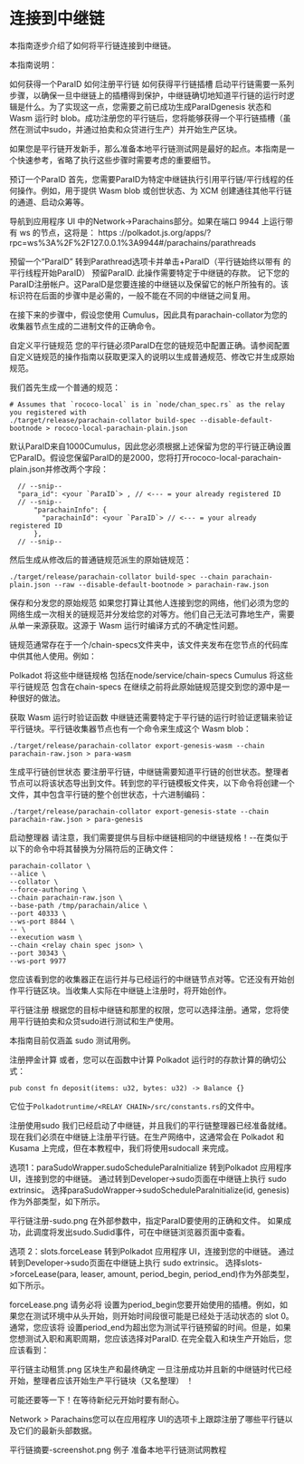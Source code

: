 # 连接到中继链
本指南逐步介绍了如何将平行链连接到中继链。

本指南说明：

如何获得一个ParaID
如何注册平行链
如何获得平行链插槽
启动平行链需要一系列步骤，以确保一旦中继链上的插槽得到保护，中继链确切地知道平行链的运行时逻辑是什么。为了实现这一点，您需要之前已成功生成ParaIDgenesis 状态和 Wasm 运行时 blob。成功注册您的平行链后，您将能够获得一个平行链插槽（虽然在测试中sudo，并通过拍卖和众贷进行生产）并开始生产区块。

如果您是平行链开发新手，那么准备本地平行链测试网是最好的起点。本指南是一个快速参考，省略了执行这些步骤时需要考虑的重要细节。

预订一个ParaID
首先，您需要ParaID为特定中继链执行引用平行链/平行线程的任何操作。例如，用于提供 Wasm blob 或创世状态、为 XCM 创建通往其他平行链的通道、启动众筹等。

导航到应用程序 UI 中的Network->Parachains部分。如果在端口 9944 上运行带有 ws 的节点，这将是： https ://polkadot.js.org/apps/?rpc=ws%3A%2F%2F127.0.0.1%3A9944#/parachains/parathreads

预留一个“ParaID”
转到Parathread选项卡并单击+ParaID（平行链始终以带有 的平行线程开始ParaID）
预留ParaID. 此操作需要特定于中继链的存款。
记下您的ParaID注册帐户。这ParaID是您要连接的中继链以及保留它的帐户所独有的。该标识符在后面的步骤中是必需的，一般不能在不同的中继链之间复用。

在接下来的步骤中，假设您使用 Cumulus，因此具有parachain-collator为您的收集器节点生成的二进制文件的正确命令。

自定义平行链规范
您的平行链必须ParaID在您的链规范中配置正确。请参阅配置自定义链规范的操作指南以获取更深入的说明以生成普通规范、修改它并生成原始规范。

我们首先生成一个普通的规范：
```
# Assumes that `rococo-local` is in `node/chan_spec.rs` as the relay you registered with
./target/release/parachain-collator build-spec --disable-default-bootnode > rococo-local-parachain-plain.json
```
默认ParaID来自1000Cumulus，因此您必须根据上述保留为您的平行链正确设置它ParaID。假设您保留ParaID的是2000，您将打开rococo-local-parachain-plain.json并修改两个字段：
```
  // --snip--
  "para_id": <your `ParaID`> , // <--- = your already registered ID
  // --snip--
      "parachainInfo": {
        "parachainId": <your `ParaID`> // <--- = your already registered ID
      },
  // --snip--
```
然后生成从修改后的普通链规范派生的原始链规范：
```
./target/release/parachain-collator build-spec --chain parachain-plain.json --raw --disable-default-bootnode > parachain-raw.json
```
保存和分发您的原始规范
如果您打算让其他人连接到您的网络，他们必须为您的网络生成一次相关的链规范并分发给您的对等方。他们自己无法可靠地生产，需要从单一来源获取。这源于 Wasm 运行时编译方式的不确定性问题。

链规范通常存在于一个/chain-specs文件夹中，该文件夹发布在您节点的代码库中供其他人使用。例如：

Polkadot 将这些中继链规格 包括在node/service/chain-specs
Cumulus 将这些平行链规范 包含在chain-specs
在继续之前将此原始链规范提交到您的源中是一种很好的做法。

获取 Wasm 运行时验证函数
中继链还需要特定于平行链的运行时验证逻辑来​​验证平行链块。平行链收集器节点也有一个命令来生成这个 Wasm blob：
```
./target/release/parachain-collator export-genesis-wasm --chain parachain-raw.json > para-wasm
```
生成平行链创世状态
要注册平行链，中继链需要知道平行链的创世状态。整理者节点可以将该状态导出到文件。转到您的平行链模板文件夹，以下命令将创建一个文件，其中包含平行链的整个创世状态，十六进制编码：
```
./target/release/parachain-collator export-genesis-state --chain parachain-raw.json > para-genesis
```
启动整理器
请注意，我们需要提供与目标中继链相同的中继链规格！--在类似于以下的命令中将其替换为分隔符后的正确文件：
```
parachain-collator \
--alice \
--collator \
--force-authoring \
--chain parachain-raw.json \
--base-path /tmp/parachain/alice \
--port 40333 \
--ws-port 8844 \
-- \
--execution wasm \
--chain <relay chain spec json> \
--port 30343 \
--ws-port 9977
```
您应该看到您的收集器正在运行并与已经运行的中继链节点对等。它还没有开始创作平行链区块。当收集人实际在中继链上注册时，将开始创作。

平行链注册
根据您的目标中继链和那里的权限，您可以选择注册。通常，您将使用平行链拍卖和众贷sudo进行测试和生产使用。

本指南目前仅涵盖 sudo 测试用例。

注册押金计算
或者，您可以在函数中计算 Polkadot 运行时的存款计算的确切公式：
```
pub const fn deposit(items: u32, bytes: u32) -> Balance {}
```
它位于`Polkadotruntime/<RELAY CHAIN>/src/constants.rs`的文件中。

注册使用sudo
我们已经启动了中继链，并且我们的平行链整理器已经准备就绪。现在我们必须在中继链上注册平行链。在生产网络中，这通常会在 Polkadot 和 Kusama 上完成，但在本教程中，我们将使用sudocall 来完成。

选项1：paraSudoWrapper.sudoScheduleParaInitialize
转到Polkadot 应用程序 UI，连接到您的中继链。
通过转到Developer->sudo页面在中继链上执行 sudo extrinsic。
选择paraSudoWrapper->sudoScheduleParaInitialize(id, genesis)作为外部类型，如下所示。

平行链注册-sudo.png
在外部参数中，指定ParaID要使用的正确和文件。
如果成功，此调度将发出sudo.Sudid事件，可在中继链浏览器页面中查看。

选项 2：slots.forceLease
转到Polkadot 应用程序 UI，连接到您的中继链。
通过转到Developer->sudo页面在中继链上执行 sudo extrinsic。
选择slots->forceLease(para, leaser, amount, period_begin, period_end)作为外部类型，如下所示。

forceLease.png
请务必将 设置为period_begin您要开始使用的插槽。例如，如果您在测试环境中从头开始，则开始时间段很可能是已经处于活动状态的 slot 0。通常，您应该将 设置period_end为超出您为测试平行链预留的时间。但是，如果您想测试入职和离职周期，您应该选择对ParaID. 在完全载入和块生产开始后，您应该看到：


平行链主动租赁.png
区块生产和最终确定
一旦注册成功并且新的中继链时代已经开始，整理者应该开始生产平行链块（又名整理） ！

可能还要等一下！在等待新纪元开始时要有耐心。

Network > Parachains您可以在应用程序 UI的选项卡上跟踪注册了哪些平行链以及它们的最新头部数据。


平行链摘要-screenshot.png
例子
准备本地平行链测试网教程
